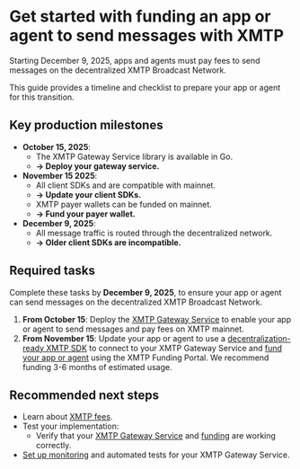 # Get started with funding an app or agent to send messages with XMTP

Starting December 9, 2025, apps and agents must pay fees to send messages on the decentralized XMTP Broadcast Network.

This guide provides a timeline and checklist to prepare your app or agent for this transition.

## Key production milestones

- **October 15, 2025**:
  - The XMTP Gateway Service library is available in Go.
  - **→ Deploy your gateway service.**
- **November 15 2025**:
  - All client SDKs and are compatible with mainnet.
  - **→ Update your client SDKs.**
  - XMTP payer wallets can be funded on mainnet.
  - **→ Fund your payer wallet.**
- **December 9, 2025**:
  - All message traffic is routed through the decentralized network.
  - **→ Older client SDKs are incompatible.**

## Required tasks

Complete these tasks by **December 9, 2025**, to ensure your app or agent can send messages on the decentralized XMTP Broadcast Network.

1. **From October 15**: Deploy the [XMTP Gateway Service](/fund-agents-apps/run-gateway) to enable your app or agent to send messages and pay fees on XMTP mainnet.
2. **From November 15**: Update your app or agent to use a [decentralization-ready XMTP SDK](/fund-agents-apps/update-sdk) to connect to your XMTP Gateway Service and [fund your app or agent](/fund-agents-apps/fund-your-app) using the XMTP Funding Portal. We recommend funding 3-6 months of estimated usage.

## Recommended next steps

- Learn about [XMTP fees](/fund-agents-apps/calculate-fees).
- Test your implementation:
  - Verify that your [XMTP Gateway Service](/fund-agents-apps/run-gateway) and [funding](/fund-agents-apps/fund-your-app) are working correctly.
- [Set up monitoring](/fund-agents-apps/run-gateway#metrics-and-observability) and automated tests for your XMTP Gateway Service.
